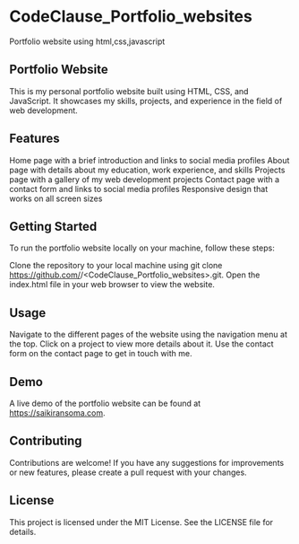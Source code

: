 # CodeClause_Portfolio_websites
Portfolio website using html,css,javascript

## Portfolio Website
This is my personal portfolio website built using HTML, CSS, and JavaScript. It showcases my skills, projects, and experience in the field of web development.

## Features


Home page with a brief introduction and links to social media profiles
About page with details about my education, work experience, and skills
Projects page with a gallery of my web development projects
Contact page with a contact form and links to social media profiles
Responsive design that works on all screen sizes

## Getting Started

To run the portfolio website locally on your machine, follow these steps:

Clone the repository to your local machine using git clone https://github.com/<saikiransoma>/<CodeClause_Portfolio_websites>.git.
Open the index.html file in your web browser to view the website.
## Usage


Navigate to the different pages of the website using the navigation menu at the top.
Click on a project to view more details about it.
Use the contact form on the contact page to get in touch with me.
## Demo

A live demo of the portfolio website can be found at https://saikiransoma.com.

## Contributing
Contributions are welcome! If you have any suggestions for improvements or new features, please create a pull request with your changes.

## License

This project is licensed under the MIT License. See the LICENSE file for details.
